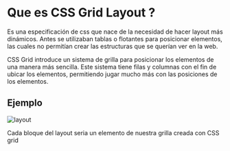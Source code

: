 # Que es CSS Grid Layout ?

Es una especificación de css que nace de la necesidad de hacer layout más dinámicos. Antes se utilizaban tablas o flotantes para posicionar elementos, las cuales no permitían crear las estructuras que se querían ver en la web.

CSS Grid introduce un sistema de grilla para posicionar los elementos de una manera más sencilla. Este sistema tiene filas y columnas con el fin de ubicar los elementos, permitiendo jugar mucho más con las posiciones de los elementos.

## Ejemplo 

![layout](https://kinsta.com/es/wp-content/uploads/sites/8/2020/09/diseno-comun.jpg)

Cada bloque del layout seria un elemento de nuestra grilla creada con CSS grid